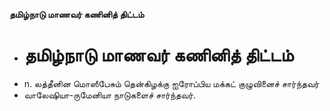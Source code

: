**தமிழ்நாடு மாணவர் கணினித் திட்டம்**
- # தமிழ்நாடு மாணவர் கணினித் திட்டம்
- n. லத்தீனின மொஸீபேசும் தென்கிழக்கு ஐரோப்பிய மக்கட் குழுவினைச் சார்ந்தவர்
- வாலேஷியா-ருமேனியா நாடுகளைச் சார்ந்தவர்.

